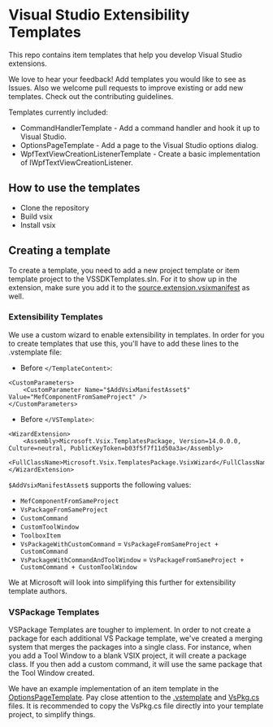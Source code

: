 # Visual Studio Extensibility Templates
This repo contains item templates that help you develop Visual Studio extensions.

We love to hear your feedback! Add templates you would like to see as Issues. Also we welcome pull requests to improve existing or add new templates. Check out the contributing guidelines.

Templates currently included:

* CommandHandlerTemplate - Add a command handler and hook it up to Visual Studio.
* OptionsPageTemplate - Add a page to the Visual Studio options dialog.
* WpfTextViewCreationListenerTemplate - Create a basic implementation of IWpfTextViewCreationListener.

## How to use the templates
* Clone the repository
* Build vsix
* Install vsix

## Creating a template

To create a template, you need to add a new project template or item template project to the VSSDKTemplates.sln. For it to show up in the extension, make sure you add it to the [source.extension.vsixmanifest](https://github.com/Microsoft/VSSDK-Extensibility-Templates/blob/master/src/source.extension.vsixmanifest) as well.

### Extensibility Templates
We use a custom wizard to enable extensibility in templates. In order for you to create templates that use this, you'll have to add these lines to the .vstemplate file:
* Before `</TemplateContent>`:
```
<CustomParameters>
    <CustomParameter Name="$AddVsixManifestAsset$" Value="MefComponentFromSameProject" />
</CustomParameters>
```
* Before `</VSTemplate>`:
```
<WizardExtension>
    <Assembly>Microsoft.Vsix.TemplatesPackage, Version=14.0.0.0, Culture=neutral, PublicKeyToken=b03f5f7f11d50a3a</Assembly>
    <FullClassName>Microsoft.Vsix.TemplatesPackage.VsixWizard</FullClassName>
</WizardExtension>
```

`$AddVsixManifestAsset$` supports the following values:
* `MefComponentFromSameProject`
* `VsPackageFromSameProject`
* `CustomCommand`
* `CustomToolWindow`
* `ToolboxItem`
* `VsPackageWithCustomCommand` = `VsPackageFromSameProject + CustomCommand`
* `VsPackageWithCommandAndToolWindow` = `VsPackageFromSameProject + CustomCommand + CustomToolWindow`

We at Microsoft will look into simplifying this further for extensibility template authors.
### VSPackage Templates
VSPackage Templates are tougher to implement. In order to not create a package for each additional VS Package template, we've created a merging system that merges the packages into a single class.
For instance, when you add a Tool Window to a blank VSIX project, it will create a package class. If you then add a custom command, it will use the same package that the Tool Window created.

We have an example implementation of an item template in the [OptionsPageTemplate](https://github.com/Microsoft/VSSDK-Extensibility-Templates/tree/master/src/ItemTemplates/OptionsPageTemplate). 
Pay close attention to the [.vstemplate](https://github.com/Microsoft/VSSDK-Extensibility-Templates/blob/master/src/ItemTemplates/OptionsPageTemplate/OptionsPage.vstemplate) and [VsPkg.cs](https://github.com/Microsoft/VSSDK-Extensibility-Templates/blob/master/src/ItemTemplates/OptionsPageTemplate/VsPkg.cs) files. It is recommended to copy the VsPkg.cs file directly into your template project, 
to simplify things.